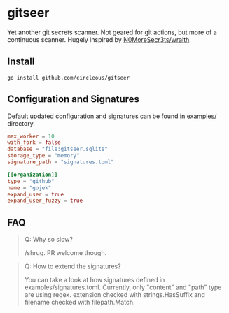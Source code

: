 # gitseer

Yet another git secrets scanner. Not geared for git actions, but more of a
continuous scanner. Hugely inspired by [N0MoreSecr3ts/wraith][1].

## Install

```
go install github.com/circleous/gitseer
```

## Configuration and Signatures

Default updated configuration and signatures can be found in [examples/][2]
directory.

```toml
max_worker = 10
with_fork = false
database = "file:gitseer.sqlite"
storage_type = "memory"
signature_path = "signatures.toml"

[[organization]]
type = "github"
name = "gojek"
expand_user = true
expand_user_fuzzy = true
```

## FAQ

> Q: Why so slow?
>
> /shrug. PR welcome though.

> Q: How to extend the signatures?
>
> You can take a look at how signatures defined in examples/signatures.toml.
> Currently, only "content" and "path" type are using regex. extension checked
> with strings.HasSuffix and filename checked with filepath.Match.

[1]: https://github.com/N0MoreSecr3ts/wraith
[2]: https://github.com/circleous/gitseer/tree/main/examples
